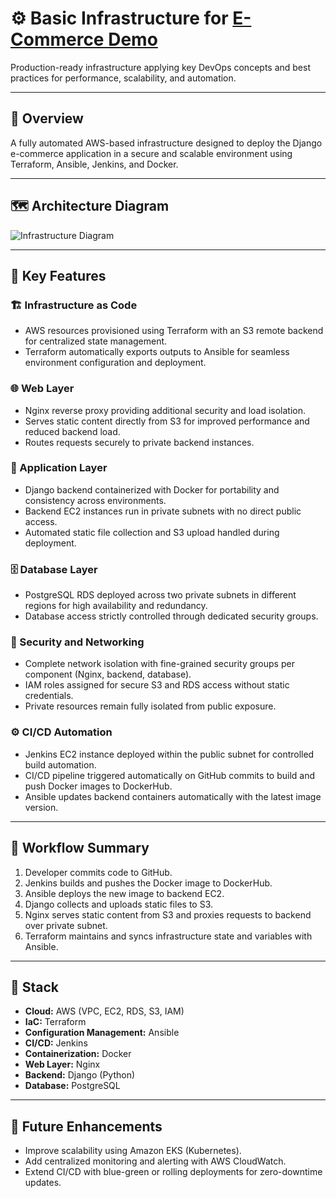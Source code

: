# ⚙️ Basic Infrastructure for [E-Commerce Demo](https://github.com/Tawfik-Melad/e-commerce-demo.git)
Production-ready infrastructure applying key DevOps concepts and best practices for performance, scalability, and automation.

---

## 🚀 Overview
A fully automated AWS-based infrastructure designed to deploy the Django e-commerce application in a secure and scalable environment using Terraform, Ansible, Jenkins, and Docker.

---

## 🗺️ Architecture Diagram
![Infrastructure Diagram](https://drive.google.com/uc?id=1-iZNR1or6aCaR-Xh5E90Ljehnb1wSM5G)

---

## 🧩 Key Features

### 🏗️ Infrastructure as Code
- AWS resources provisioned using Terraform with an S3 remote backend for centralized state management.  
- Terraform automatically exports outputs to Ansible for seamless environment configuration and deployment.

### 🌐 Web Layer
- Nginx reverse proxy providing additional security and load isolation.  
- Serves static content directly from S3 for improved performance and reduced backend load.  
- Routes requests securely to private backend instances.

### 🐳 Application Layer
- Django backend containerized with Docker for portability and consistency across environments.  
- Backend EC2 instances run in private subnets with no direct public access.  
- Automated static file collection and S3 upload handled during deployment.

### 🗄️ Database Layer
- PostgreSQL RDS deployed across two private subnets in different regions for high availability and redundancy.  
- Database access strictly controlled through dedicated security groups.

### 🔐 Security and Networking
- Complete network isolation with fine-grained security groups per component (Nginx, backend, database).  
- IAM roles assigned for secure S3 and RDS access without static credentials.  
- Private resources remain fully isolated from public exposure.

### ⚙️ CI/CD Automation
- Jenkins EC2 instance deployed within the public subnet for controlled build automation.  
- CI/CD pipeline triggered automatically on GitHub commits to build and push Docker images to DockerHub.  
- Ansible updates backend containers automatically with the latest image version.

---

## 🧠 Workflow Summary
1. Developer commits code to GitHub.  
2. Jenkins builds and pushes the Docker image to DockerHub.  
3. Ansible deploys the new image to backend EC2.  
4. Django collects and uploads static files to S3.  
5. Nginx serves static content from S3 and proxies requests to backend over private subnet.  
6. Terraform maintains and syncs infrastructure state and variables with Ansible.

---

## 🧰 Stack
- **Cloud:** AWS (VPC, EC2, RDS, S3, IAM)  
- **IaC:** Terraform  
- **Configuration Management:** Ansible  
- **CI/CD:** Jenkins  
- **Containerization:** Docker  
- **Web Layer:** Nginx  
- **Backend:** Django (Python)  
- **Database:** PostgreSQL  

---

## 🧭 Future Enhancements
- Improve scalability using Amazon EKS (Kubernetes).  
- Add centralized monitoring and alerting with AWS CloudWatch.  
- Extend CI/CD with blue-green or rolling deployments for zero-downtime updates.  


